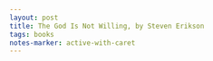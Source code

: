 ```yaml
---
layout: post
title: The God Is Not Willing, by Steven Erikson
tags: books
notes-marker: active-with-caret
---
```

